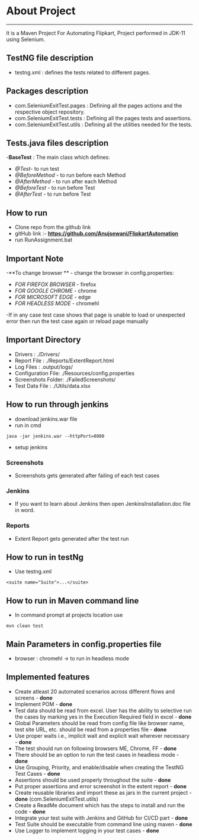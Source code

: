 # About Project
----------------------------------------------------------------------------------
It is a Maven Project For Automating Flipkart, Project performed in JDK-11 using Selenium.

## TestNG file description
- testng.xml : defines the tests related to different pages.

## Packages description 
 - com.SeleniumExitTest.pages : Defining all the pages actions and the 	respective object repository.
 - com.SeleniumExitTest.tests : Defining all the pages tests and assertions.
 - com.SeleniumExitTest.utils : Defining all the utilities needed for the tests.

## Tests.java files description 
-**BaseTest** : The main class which defines: 
- *@Test*- to run test
- *@BeforeMethod* - to run before each Method
- *@AfterMethod*  - to run after each Method
- *@BeforeTest*  - to run before Test
- *@AfterTest*   - to run before Test


## How to run

- Clone repo from the github link
- gitHub link :- **https://github.com/Anujsewani/FlipkartAutomation**
- run RunAssignment.bat

## Important Note

-**To change browser ** - change the browser in config.properties:
- *FOR FIREFOX BROWSER* - firefox
- *FOR GOOGLE CHROME* - chrome
- *FOR MICROSOFT EDGE* - edge
- *FOR HEADLESS MODE* - chromehl

-If in any case test case shows that page is unable to load or unexpected error then run the test case again or reload page manually

## Important Directory

- Drivers : ./Drivers/
- Report File : ./Reports/ExtentReport.html
- Log Files : .output/logs/
- Configuration File: ./Resources/config.properties
- Screenshots Folder: ./FailedScreenshots/
- Test Data File : ./Utils/data.xlsx

## How to run through jenkins

- download jenkins.war file
- run in cmd 

```
java -jar jenkins.war --httpPort=8080
```

- setup jenkins

### Screenshots

- Screenshots gets generated after failing of each test cases

### Jenkins

- If you want to learn about Jenkins then open JenkinsInstallation.doc file in word.

### Reports

- Extent Report gets generated after the test run


## How to run in testNg

- Use testng.xml 

```
<suite name="Suite">...</suite>
```

## How to run in Maven command line

- In command prompt at projects location use 

```
mvn clean test
```

## Main Parameters in config.properties file

- browser : chromehl -> to run in headless mode

## Implemented features

-	Create atleast 20 automated scenarios across different flows and screens - **done** 
-	Implement POM - **done**
-	Test data should be read from excel. User has the ability to selective run the 	 	cases by 	marking yes in the Execution Required field in excel - **done**  
-	Global Parameters should be read from config file like browser name, test site 	URL,  	etc. 	should be read from a properties file - **done**  
-	Use proper waits i.e., implicit wait and explicit wait wherever necessary  - **done** 
-	The test should run on following browsers ME, Chrome, FF - **done** 
-	There should be an option to run the test cases in headless mode - **done**
-	Use Grouping, Priority, and enable/disable when creating the TestNG Test Cases 	- **done**  
-	Assertions should be used properly throughout the suite - **done** 
-	Put proper assertions and error screenshot in the extent report - **done**
-	Create reusable libraries and import these as jars in the current project - **done** 	(com.SeleniumExitTest.utils)
-	Create a ReadMe document which has the steps to install and run the code - **done**
-	Integrate your test suite with Jenkins and GitHub for CI/CD part -  **done**
-	Test Suite should be executable from command line using maven - **done**
-	Use Logger to implement logging in your test cases - **done**

